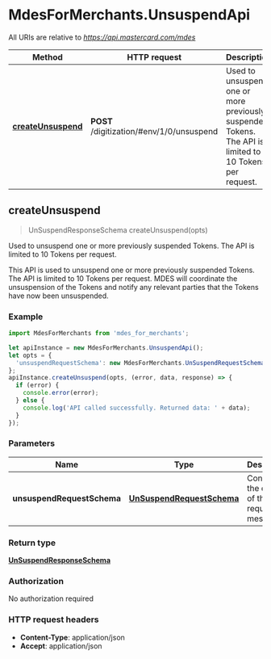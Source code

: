 # MdesForMerchants.UnsuspendApi

All URIs are relative to *https://api.mastercard.com/mdes*

Method | HTTP request | Description
------------- | ------------- | -------------
[**createUnsuspend**](UnsuspendApi.md#createUnsuspend) | **POST** /digitization/#env/1/0/unsuspend | Used to unsuspend one or more previously suspended Tokens. The API is limited to 10 Tokens per request.



## createUnsuspend

> UnSuspendResponseSchema createUnsuspend(opts)

Used to unsuspend one or more previously suspended Tokens. The API is limited to 10 Tokens per request.

This API is used to unsuspend one or more previously suspended Tokens. The API is limited to 10 Tokens per request. MDES will coordinate the unsuspension of the Tokens and notify any relevant parties that the Tokens have now been unsuspended. 

### Example

```javascript
import MdesForMerchants from 'mdes_for_merchants';

let apiInstance = new MdesForMerchants.UnsuspendApi();
let opts = {
  'unsuspendRequestSchema': new MdesForMerchants.UnSuspendRequestSchema() // UnSuspendRequestSchema | Contains the details of the request message. 
};
apiInstance.createUnsuspend(opts, (error, data, response) => {
  if (error) {
    console.error(error);
  } else {
    console.log('API called successfully. Returned data: ' + data);
  }
});
```

### Parameters


Name | Type | Description  | Notes
------------- | ------------- | ------------- | -------------
 **unsuspendRequestSchema** | [**UnSuspendRequestSchema**](UnSuspendRequestSchema.md)| Contains the details of the request message.  | [optional] 

### Return type

[**UnSuspendResponseSchema**](UnSuspendResponseSchema.md)

### Authorization

No authorization required

### HTTP request headers

- **Content-Type**: application/json
- **Accept**: application/json

